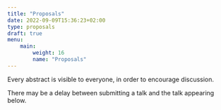 ```yaml
---
title: "Proposals"
date: 2022-09-09T15:36:23+02:00
type: proposals
draft: true
menu:
    main:
        weight: 16
        name: "Proposals"
---
```


Every abstract is visible to everyone, in order to encourage discussion.

There may be a delay between submitting a talk and the talk appearing below.